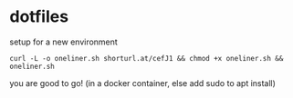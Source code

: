 # dotfiles
setup for a new environment

`curl -L -o oneliner.sh shorturl.at/cefJ1 && chmod +x oneliner.sh && oneliner.sh`


you are good to go! (in a docker container, else add sudo to apt install)
